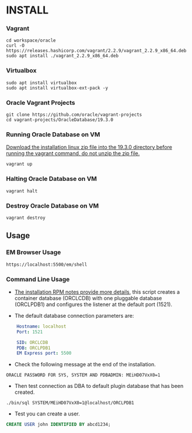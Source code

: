 # INSTALL

### Vagrant
```shell
cd workspace/oracle
curl -O https://releases.hashicorp.com/vagrant/2.2.9/vagrant_2.2.9_x86_64.deb
sudo apt install ./vagrant_2.2.9_x86_64.deb
```

### Virtualbox
```shell
sudo apt install virtualbox
sudo apt install virtualbox-ext-pack -y
```

### Oracle Vagrant Projects
```shell
git clone https://github.com/oracle/vagrant-projects
cd vagrant-projects/OracleDatabase/19.3.0
```

### Running Oracle Database on VM

[Download the installation linux zip file into the 19.3.0 directory before running the vagrant command, do not unzip the zip file.](http://www.oracle.com/technetwork/database/enterprise-edition/downloads/index.html)

```shell
vagrant up
```

### Halting Oracle Database on VM

```shell
vagrant halt
```

### Destroy Oracle Database on VM

```shell
vagrant destroy
```

## Usage

### EM Browser Usage

```shell
https://localhost:5500/em/shell
```

### Command Line Usage

* [The installation RPM notes provide more details](https://docs.oracle.com/en/database/oracle/oracle-database/19/ladbi/running-rpm-packages-to-install-oracle-database.html#GUID-BB7C11E3-D385-4A2F-9EAF-75F4F0AACF02), this script creates a container database (ORCLCDB) with one pluggable database (ORCLPDB1) and configures the listener at the default port (1521).

* The default database connection parameters are:

```yml
    Hostname: localhost
    Port: 1521

    SID: ORCLCDB
    PDB: ORCLPDB1
    EM Express port: 5500
```

* Check the following message at the end of the installation.

```shell
ORACLE PASSWORD FOR SYS, SYSTEM AND PDBADMIN: MEiHD07VxX0=1
```

* Then test connection as DBA to default plugin database that has been created.

```shell
./bin/sql SYSTEM/MEiHD07VxX0=1@localhost/ORCLPDB1
```

* Test you can create a user.

```sql
CREATE USER john IDENTIFIED BY abcd1234;
```
